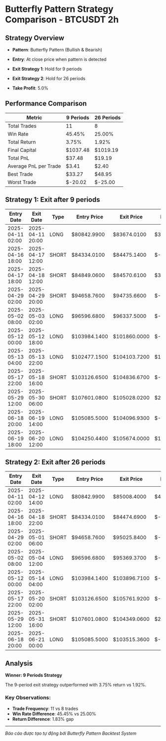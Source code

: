 # Butterfly Pattern Strategy Comparison - BTCUSDT 2h

## Strategy Overview
- **Pattern**: Butterfly Pattern (Bullish & Bearish)
- **Entry**: At close price when pattern is detected
- **Exit Strategy 1**: Hold for 9 periods
- **Exit Strategy 2**: Hold for 26 periods

- **Take Profit**: 5.0%

## Performance Comparison

| Metric | 9 Periods | 26 Periods |
|--------|-----------|------------|
| Total Trades | 11 | 8 |
| Win Rate | 45.45% | 25.00% |
| Total Return | 3.75% | 1.92% |
| Final Capital | $1037.48 | $1019.19 |
| Total PnL | $37.48 | $19.19 |
| Average PnL per Trade | $3.41 | $2.40 |
| Best Trade | $33.27 | $48.95 |
| Worst Trade | $-20.02 | $-25.00 |

## Strategy 1: Exit after 9 periods

| Entry Date | Exit Date | Type | Entry Price | Exit Price | PnL | PnL % | Pattern Type | Exit Reason |
|------------|-----------|------|-------------|------------|-----|-------|-------------|-------------|
| 2025-04-11 02:00 | 2025-04-11 20:00 | LONG | $80842.9900 | $83674.0100 | $33.27 | 3.50% | Bullish Butterfly | Time |
| 2025-04-16 18:00 | 2025-04-17 12:00 | SHORT | $84334.0100 | $84475.1400 | $-1.64 | -0.17% | Bearish Butterfly | Time |
| 2025-04-17 18:00 | 2025-04-18 12:00 | SHORT | $84849.0600 | $84570.6100 | $3.22 | 0.33% | Bearish Butterfly | Time |
| 2025-04-29 02:00 | 2025-04-29 20:00 | SHORT | $94658.7600 | $94735.6600 | $-0.80 | -0.08% | Bearish Butterfly | Time |
| 2025-05-02 08:00 | 2025-05-03 02:00 | LONG | $96596.6800 | $96337.5000 | $-2.64 | -0.27% | Bullish Butterfly | Time |
| 2025-05-12 00:00 | 2025-05-12 18:00 | LONG | $103984.1400 | $101860.0000 | $-20.02 | -2.04% | Bullish Butterfly | Time |
| 2025-05-13 04:00 | 2025-05-13 22:00 | LONG | $102477.1500 | $104103.7200 | $15.25 | 1.59% | Bullish Butterfly | Time |
| 2025-05-17 22:00 | 2025-05-18 16:00 | SHORT | $103126.6500 | $104836.6700 | $-16.17 | -1.66% | Bearish Butterfly | Time |
| 2025-05-29 12:00 | 2025-05-30 06:00 | SHORT | $107601.0800 | $105028.0200 | $22.96 | 2.39% | Bearish Butterfly | Time |
| 2025-06-18 20:00 | 2025-06-19 14:00 | LONG | $105085.5000 | $104096.9300 | $-9.24 | -0.94% | Bullish Butterfly | Time |
| 2025-06-19 18:00 | 2025-06-20 12:00 | LONG | $104250.4400 | $105674.0000 | $13.29 | 1.37% | Bullish Butterfly | Time |

## Strategy 2: Exit after 26 periods

| Entry Date | Exit Date | Type | Entry Price | Exit Price | PnL | PnL % | Pattern Type | Exit Reason |
|------------|-----------|------|-------------|------------|-----|-------|-------------|-------------|
| 2025-04-11 02:00 | 2025-04-12 14:00 | LONG | $80842.9900 | $85008.4000 | $48.95 | 5.15% | Bullish Butterfly | TP |
| 2025-04-16 18:00 | 2025-04-18 22:00 | SHORT | $84334.0100 | $84474.6900 | $-1.66 | -0.17% | Bearish Butterfly | Time |
| 2025-04-29 02:00 | 2025-05-01 06:00 | SHORT | $94658.7600 | $95025.8400 | $-3.86 | -0.39% | Bearish Butterfly | Time |
| 2025-05-02 08:00 | 2025-05-04 12:00 | LONG | $96596.6800 | $95369.3700 | $-12.59 | -1.27% | Bullish Butterfly | Time |
| 2025-05-12 00:00 | 2025-05-14 04:00 | LONG | $103984.1400 | $103896.7100 | $-0.82 | -0.08% | Bullish Butterfly | Time |
| 2025-05-17 22:00 | 2025-05-20 02:00 | SHORT | $103126.6500 | $105761.9200 | $-25.00 | -2.56% | Bearish Butterfly | Time |
| 2025-05-29 12:00 | 2025-05-31 16:00 | SHORT | $107601.0800 | $104349.0600 | $28.86 | 3.02% | Bearish Butterfly | Time |
| 2025-06-18 20:00 | 2025-06-21 00:00 | LONG | $105085.5000 | $103515.3600 | $-14.68 | -1.49% | Bullish Butterfly | Time |

## Analysis

**Winner: 9 Periods Strategy**

The 9-period exit strategy outperformed with 3.75% return vs 1.92%.

### Key Observations:
- **Trade Frequency**: 11 vs 8 trades
- **Win Rate Difference**: 45.45% vs 25.00%
- **Return Difference**: 1.83% gap

---
*Báo cáo được tạo tự động bởi Butterfly Pattern Backtest System*
